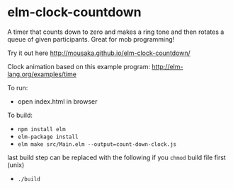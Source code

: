 # elm-clock-countdown
A timer that counts down to zero and makes a ring tone and then rotates a queue of given participants.
Great for mob programming!

Try it out here http://mousaka.github.io/elm-clock-countdown/

Clock animation based on this example program: http://elm-lang.org/examples/time

To run:

* open index.html in browser

To build:

* `npm install elm`
* `elm-package install`
* `elm make src/Main.elm --output=count-down-clock.js`

last build step can be replaced with the following if you `chmod` build file first (unix)
* `./build`
